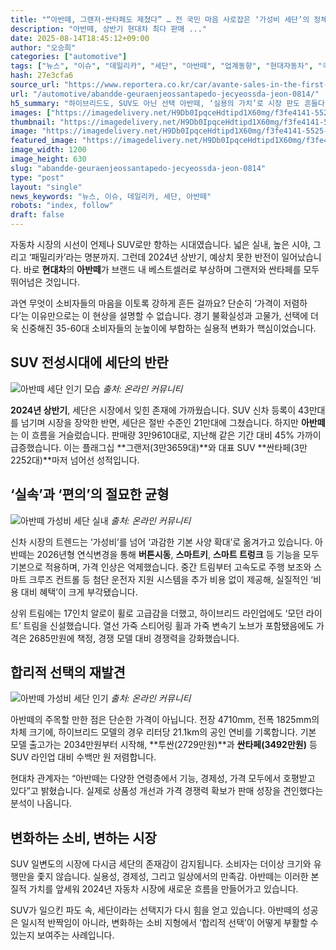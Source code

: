 ```yaml
---
title: "“아반떼, 그랜저·싼타페도 제쳤다” … 전 국민 마음 사로잡은 ‘가성비 세단’의 정체"
description: "아반떼, 상반기 현대차 최다 판매 ..."
date: 2025-08-14T18:45:12+09:00
author: "오승희"
categories: ["automotive"]
tags: ["뉴스", "이슈", "데일리카", "세단", "아반떼", "업계동향", "현대자동차", "국내자동차시장", "가성비자동차"]
hash: 27e3cfa6
source_url: "https://www.reportera.co.kr/car/avante-sales-in-the-first-half-of-the-year/"
url: "/automotive/abandde-geuraenjeossantapedo-jecyeossda-jeon-0814/"
h5_summary: "하이브리드도, SUV도 아닌 선택 아반떼, ‘실용의 가치’로 시장 판도 흔들다"
images: ["https://imagedelivery.net/H9Db0IpqceHdtipd1X60mg/f3fe4141-5525-44a5-2b19-8b45abe31f00/public", "https://imagedelivery.net/H9Db0IpqceHdtipd1X60mg/0e800803-936b-4286-57bc-715c03db7d00/public", "https://imagedelivery.net/H9Db0IpqceHdtipd1X60mg/d0a35857-f025-407f-2852-2206de46b900/public", "https://imagedelivery.net/H9Db0IpqceHdtipd1X60mg/fd2a7f1b-7b6e-4ddb-2cbe-f8d836f11300/public"]
thumbnail: "https://imagedelivery.net/H9Db0IpqceHdtipd1X60mg/f3fe4141-5525-44a5-2b19-8b45abe31f00/public"
image: "https://imagedelivery.net/H9Db0IpqceHdtipd1X60mg/f3fe4141-5525-44a5-2b19-8b45abe31f00/public"
featured_image: "https://imagedelivery.net/H9Db0IpqceHdtipd1X60mg/f3fe4141-5525-44a5-2b19-8b45abe31f00/public"
image_width: 1200
image_height: 630
slug: "abandde-geuraenjeossantapedo-jecyeossda-jeon-0814"
type: "post"
layout: "single"
news_keywords: "뉴스, 이슈, 데일리카, 세단, 아반떼"
robots: "index, follow"
draft: false
---
```


자동차 시장의 시선이 언제나 SUV로만 향하는 시대였습니다. 넓은 실내, 높은 시야, 그리고 ‘패밀리카’라는 명분까지. 그런데 2024년 상반기, 예상치 못한 반전이 일어났습니다. 바로 **현대차**의 **아반떼**가 브랜드 내 베스트셀러로 부상하며 그랜저와 싼타페를 모두 뛰어넘은 것입니다.

과연 무엇이 소비자들의 마음을 이토록 강하게 흔든 걸까요? 단순히 ‘가격이 저렴하다’는 이유만으로는 이 현상을 설명할 수 없습니다. 경기 불확실성과 고물가, 선택에 더욱 신중해진 35-60대 소비자들의 눈높이에 부합하는 실용적 변화가 핵심이었습니다.

## SUV 전성시대에 세단의 반란

![아반떼 세단 인기 모습](https://imagedelivery.net/H9Db0IpqceHdtipd1X60mg/fd2a7f1b-7b6e-4ddb-2cbe-f8d836f11300/public)
*출처: 온라인 커뮤니티*


**2024년 상반기**, 세단은 시장에서 잊힌 존재에 가까웠습니다. SUV 신차 등록이 43만대를 넘기며 시장을 장악한 반면, 세단은 절반 수준인 21만대에 그쳤습니다. 하지만 **아반떼**는 이 흐름을 거슬렀습니다. 판매량 3만9610대로, 지난해 같은 기간 대비 45% 가까이 급증했습니다. 이는 플래그십 **그랜저(3만3659대)**와 대표 SUV **싼타페(3만2252대)**마저 넘어선 성적입니다.

## ‘실속’과 ‘편의’의 절묘한 균형

![아반떼 가성비 세단 실내](https://imagedelivery.net/H9Db0IpqceHdtipd1X60mg/0e800803-936b-4286-57bc-715c03db7d00/public)
*출처: 온라인 커뮤니티*


신차 시장의 트렌드는 ‘가성비’를 넘어 ‘과감한 기본 사양 확대’로 옮겨가고 있습니다. 아반떼는 2026년형 연식변경을 통해 **버튼시동**, **스마트키**, **스마트 트렁크** 등 기능을 모두 기본으로 적용하며, 가격 인상은 억제했습니다. 중간 트림부터 고속도로 주행 보조와 스마트 크루즈 컨트롤 등 첨단 운전자 지원 시스템을 추가 비용 없이 제공해, 실질적인 ‘비용 대비 혜택’이 크게 부각됐습니다.

상위 트림에는 17인치 알로이 휠로 고급감을 더했고, 하이브리드 라인업에도 ‘모던 라이트’ 트림을 신설했습니다. 열선 가죽 스티어링 휠과 가죽 변속기 노브가 포함됐음에도 가격은 2685만원에 책정, 경쟁 모델 대비 경쟁력을 강화했습니다.

## 합리적 선택의 재발견

![아반떼 가성비 세단 인기](https://imagedelivery.net/H9Db0IpqceHdtipd1X60mg/d0a35857-f025-407f-2852-2206de46b900/public)
*출처: 온라인 커뮤니티*


아반떼의 주목할 만한 점은 단순한 가격이 아닙니다. 전장 4710mm, 전폭 1825mm의 차체 크기에, 하이브리드 모델의 경우 리터당 21.1km의 공인 연비를 기록합니다. 기본 모델 출고가는 2034만원부터 시작해, **투싼(2729만원)**과 **싼타페(3492만원)** 등 SUV 라인업 대비 수백만 원 저렴합니다.

현대차 관계자는 “아반떼는 다양한 연령층에서 기능, 경제성, 가격 모두에서 호평받고 있다”고 밝혔습니다. 실제로 상품성 개선과 가격 경쟁력 확보가 판매 성장을 견인했다는 분석이 나옵니다.

## 변화하는 소비, 변하는 시장

SUV 일변도의 시장에 다시금 세단의 존재감이 감지됩니다. 소비자는 더이상 크기와 유행만을 좇지 않습니다. 실용성, 경제성, 그리고 일상에서의 만족감. 아반떼는 이러한 본질적 가치를 앞세워 2024년 자동차 시장에 새로운 흐름을 만들어가고 있습니다. 

SUV가 일으킨 파도 속, 세단이라는 선택지가 다시 힘을 얻고 있습니다. 아반떼의 성공은 일시적 반짝임이 아니라, 변화하는 소비 지형에서 ‘합리적 선택’이 어떻게 부활할 수 있는지 보여주는 사례입니다.
